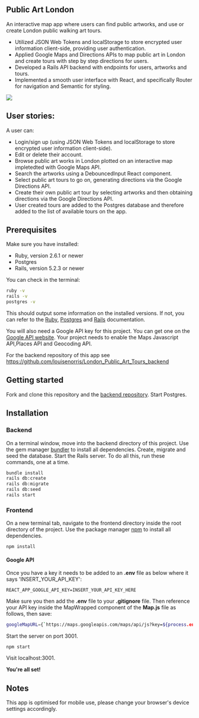 ## Public Art London

An interactive map app where users can find public artworks, and use or create London public walking art tours.

* Utilized JSON Web Tokens and localStorage to store encrypted user information client-side, providing user authentication.
* Applied Google Maps and Directions APIs to map public art in London and create tours with step by step directions for users.
* Developed a Rails API backend with endpoints for users, artworks and tours.
* Implemented a smooth user interface with React, and specifically Router for navigation and Semantic for styling.


![](public-art-london-gif.gif)

## User stories: 

A user can:

* Login/sign up (using JSON Web Tokens and localStorage to store encrypted user information client-side).
* Edit or delete their account.
* Browse public art works in London plotted on an interactive map impletedted with Google Maps API.
* Search the artworks using a DebouncedInput React component.
* Select public art tours to go on, generating directions via the Google Directions API.
* Create their own public art tour by selecting artworks and then obtaining directions via the Google Directions API.
* User created tours are added to the Postgres database and therefore added to the list of available tours on the app.

## Prerequisites

Make sure you have installed:

* Ruby, version 2.6.1 or newer
* Postgres
* Rails, version 5.2.3 or newer

You can check in the terminal:

```bash
ruby -v
rails -v
postgres -v
```

This should output some information on the installed versions. If not, you can refer to the [Ruby](https://www.ruby-lang.org/en/documentation/installation/ "Ruby"), [Postgres](https://www.postgresql.org/ "Postgres") and [Rails](https://guides.rubyonrails.org/v5.0/getting_started.html "Rails") documentation.

You will also need a Google API key for this project. You can get one on the [Google API website](https://cloud.google.com/maps-platform/ "Google API website"). Your project needs to enable the Maps Javascript API,Places API and Geocoding API.

For the backend repository of this app see https://github.com/louisenorris/London_Public_Art_Tours_backend

## Getting started

Fork and clone this repository and the [backend repository](https://github.com/louisenorris/London_Public_Art_Tours_backend "backend repository"). Start Postgres.

## Installation

### Backend

On a terminal window, move into the backend directory of this project. Use the gem manager [bundler](https://bundler.io/ "bundler") to install all dependencies. Create, migrate and seed the database. Start the Rails server. To do all this, run these commands, one at a time.

```bash
bundle install
rails db:create
rails db:migrate
rails db:seed
rails start
```

### Frontend

On a new terminal tab, navigate to the frontend directory inside the root directory of the project. Use the package manager [npm](https://www.npmjs.com/ "npm") to install all dependencies.

`npm install`

#### Google API

Once you have a key it needs to be added to an **.env** file as below where it says 'INSERT_YOUR_API_KEY':

`REACT_APP_GOOGLE_API_KEY=INSERT_YOUR_API_KEY_HERE`

Make sure you then add the **.env** file to your **.gitignore** file. Then reference your API key inside the MapWrapped component of the **Map.js** file as follows, then save:

```bash
googleMapURL={`https://maps.googleapis.com/maps/api/js?key=${process.env.REACT_APP_GOOGLE_API_KEY}`}
```

Start the server on port 3001.

`npm start`

Visit localhost:3001.

**You're all set!**

## Notes

This app is optimised for mobile use, please change your browser's device settings accordingly.


